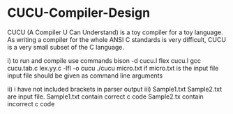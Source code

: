 # CUCU-Compiler-Design

CUCU (A Compiler U Can Understand) is a toy compiler for a toy language.
As writing a compiler for the whole ANSI C standards is very difficult, CUCU is a very small subset of the C language.

i) to run and compile use commands bison -d cucu.l flex cucu.l gcc cucu.tab.c lex.yy.c -lfl -o cucu ./cucu micro.txt if micro.txt is the input file input file should be given as command line arguments

ii) i have not included brackets in parser output iii) Sample1.txt Sample2.txt are input file.
Sample1.txt contain correct c code Sample2.tx contain incorrect c code
